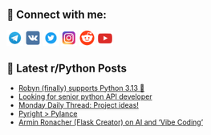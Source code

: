 ## 🔎 Connect with me:
[<img src="https://github.com/bullbesh/bullbesh/blob/main/images/Telegram.png" width="32" height="32" />](https://t.me/bullbesh)
[<img src="https://github.com/bullbesh/bullbesh/blob/main/images/VK.png" width="32" height="32" />](https://vk.com/bullbesh)
[<img src="https://github.com/bullbesh/bullbesh/blob/main/images/Twitter.png" width="32" height="32" />](https://twitter.com/bullbesh1)
[<img src="https://github.com/bullbesh/bullbesh/blob/main/images/Instagram.png" width="32" height="32" />](https://www.instagram.com/bullbesh)
[<img src="https://github.com/bullbesh/bullbesh/blob/main/images/Reddit.png" width="32" height="32" />](https://www.reddit.com/user/bullbesh)
[<img src="https://github.com/bullbesh/bullbesh/blob/main/images/YouTube.png" width="32" height="32" />](https://www.youtube.com/channel/UCtfjRs6uzgq5mfm8S06WTcg)

## 📕 Latest r/Python Posts
<!-- BLOG-POST-LIST:START -->
- [Robyn &lpar;finally&rpar; supports Python 3.13 🎉](https://www.reddit.com/r/Python/comments/1l6ww94/robyn_finally_supports_python_313/)
- [Looking for senior python API developer](https://www.reddit.com/r/Python/comments/1l6u1ig/looking_for_senior_python_api_developer/)
- [Monday Daily Thread: Project ideas!](https://www.reddit.com/r/Python/comments/1l6qq6d/monday_daily_thread_project_ideas/)
- [Pyright &gt; Pylance](https://www.reddit.com/r/Python/comments/1l6ktgv/pyright_pylance/)
- [Armin Ronacher &lpar;Flask Creator&rpar; on AI and ‘Vibe Coding’](https://www.reddit.com/r/Python/comments/1l6jx0p/armin_ronacher_flask_creator_on_ai_and_vibe_coding/)
<!-- BLOG-POST-LIST:END -->

